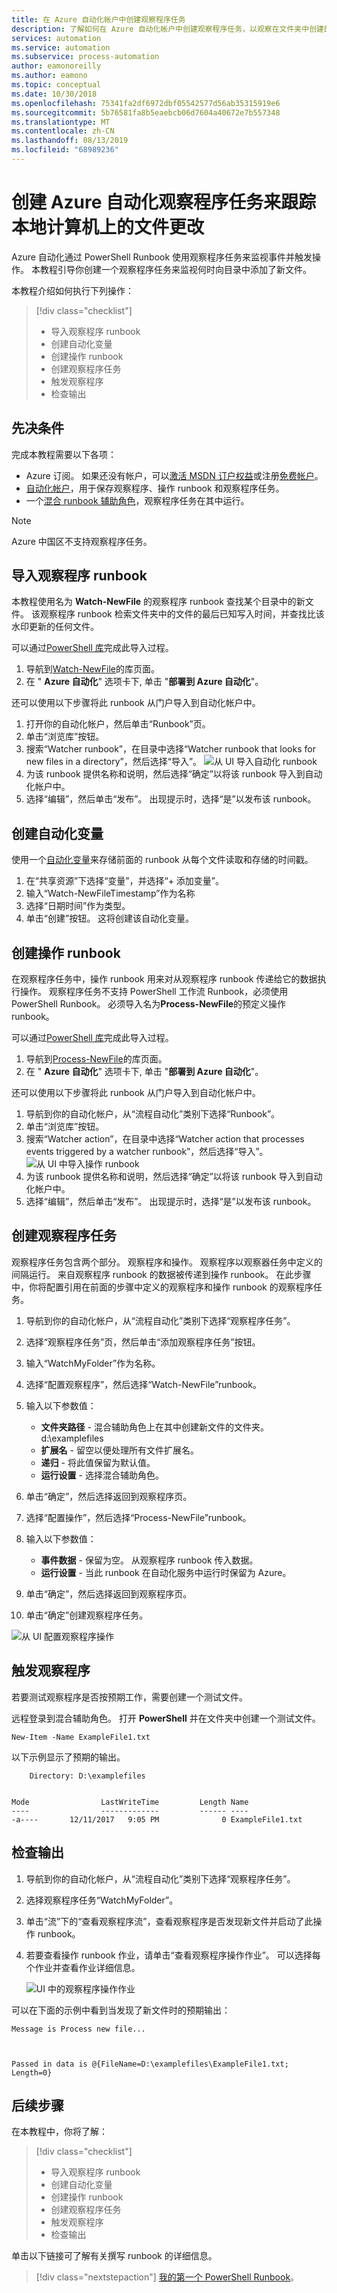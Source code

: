 ```yaml
---
title: 在 Azure 自动化帐户中创建观察程序任务
description: 了解如何在 Azure 自动化帐户中创建观察程序任务，以观察在文件夹中创建的新文件。
services: automation
ms.service: automation
ms.subservice: process-automation
author: eamonoreilly
ms.author: eamono
ms.topic: conceptual
ms.date: 10/30/2018
ms.openlocfilehash: 75341fa2df6972dbf05542577d56ab35315919e6
ms.sourcegitcommit: 5b76581fa8b5eaebcb06d7604a40672e7b557348
ms.translationtype: MT
ms.contentlocale: zh-CN
ms.lasthandoff: 08/13/2019
ms.locfileid: "68989236"
---
```

# <a name="create-an-azure-automation-watcher-tasks-to-track-file-changes-on-a-local-machine"></a>创建 Azure 自动化观察程序任务来跟踪本地计算机上的文件更改

Azure 自动化通过 PowerShell Runbook 使用观察程序任务来监视事件并触发操作。 本教程引导你创建一个观察程序任务来监视何时向目录中添加了新文件。

本教程介绍如何执行下列操作：

> [!div class="checklist"]
> * 导入观察程序 runbook
> * 创建自动化变量
> * 创建操作 runbook
> * 创建观察程序任务
> * 触发观察程序
> * 检查输出

## <a name="prerequisites"></a>先决条件

完成本教程需要以下各项：

* Azure 订阅。 如果还没有帐户，可以[激活 MSDN 订户权益](https://azure.microsoft.com/pricing/member-offers/msdn-benefits-details/)或注册[免费帐户](https://azure.microsoft.com/free/?WT.mc_id=A261C142F)。
* [自动化帐户](automation-offering-get-started.md)，用于保存观察程序、操作 runbook 和观察程序任务。
* 一个[混合 runbook 辅助角色](automation-hybrid-runbook-worker.md)，观察程序任务在其中运行。

> [!NOTE]
> Azure 中国区不支持观察程序任务。

## <a name="import-a-watcher-runbook"></a>导入观察程序 runbook

本教程使用名为 **Watch-NewFile** 的观察程序 runbook 查找某个目录中的新文件。 该观察程序 runbook 检索文件夹中的文件的最后已知写入时间，并查找比该水印更新的任何文件。

可以通过[PowerShell 库](https://www.powershellgallery.com)完成此导入过程。

1. 导航到[Watch-NewFile](https://gallery.technet.microsoft.com/scriptcenter/Watcher-runbook-that-looks-36fc82cd)的库页面。
2. 在 " **Azure 自动化**" 选项卡下, 单击 "**部署到 Azure 自动化**"。

还可以使用以下步骤将此 runbook 从门户导入到自动化帐户中。

1. 打开你的自动化帐户，然后单击“Runbook”页。
2. 单击“浏览库”按钮。
3. 搜索“Watcher runbook”，在目录中选择“Watcher runbook that looks for new files in a directory”，然后选择“导入”。
  ![从 UI 导入自动化 runbook](media/automation-watchers-tutorial/importsourcewatcher.png)
1. 为该 runbook 提供名称和说明，然后选择“确定”以将该 runbook 导入到自动化帐户中。
1. 选择“编辑”，然后单击“发布”。 出现提示时，选择“是”以发布该 runbook。

## <a name="create-an-automation-variable"></a>创建自动化变量

使用一个[自动化变量](automation-variables.md)来存储前面的 runbook 从每个文件读取和存储的时间戳。

1. 在“共享资源”下选择“变量”，并选择“+ 添加变量”。
1. 输入“Watch-NewFileTimestamp”作为名称
1. 选择“日期时间”作为类型。
1. 单击“创建”按钮。 这将创建该自动化变量。

## <a name="create-an-action-runbook"></a>创建操作 runbook

在观察程序任务中，操作 runbook 用来对从观察程序 runbook 传递给它的数据执行操作。 观察程序任务不支持 PowerShell 工作流 Runbook，必须使用 PowerShell Runbook。 必须导入名为**Process-NewFile**的预定义操作 runbook。

可以通过[PowerShell 库](https://www.powershellgallery.com)完成此导入过程。

1. 导航到[Process-NewFile](https://gallery.technet.microsoft.com/scriptcenter/Watcher-action-that-b4ff7cdf)的库页面。
2. 在 " **Azure 自动化**" 选项卡下, 单击 "**部署到 Azure 自动化**"。

还可以使用以下步骤将此 runbook 从门户导入到自动化帐户中。

1. 导航到你的自动化帐户，从“流程自动化”类别下选择“Runbook”。
1. 单击“浏览库”按钮。
1. 搜索“Watcher action”，在目录中选择“Watcher action that processes events triggered by a watcher runbook”，然后选择“导入”。
  ![从 UI 中导入操作 runbook](media/automation-watchers-tutorial/importsourceaction.png)
1. 为该 runbook 提供名称和说明，然后选择“确定”以将该 runbook 导入到自动化帐户中。
1. 选择“编辑”，然后单击“发布”。 出现提示时，选择“是”以发布该 runbook。

## <a name="create-a-watcher-task"></a>创建观察程序任务

观察程序任务包含两个部分。 观察程序和操作。 观察程序以观察器任务中定义的间隔运行。 来自观察程序 runbook 的数据被传递到操作 runbook。 在此步骤中，你将配置引用在前面的步骤中定义的观察程序和操作 runbook 的观察程序任务。

1. 导航到你的自动化帐户，从“流程自动化”类别下选择“观察程序任务”。
1. 选择“观察程序任务”页，然后单击“添加观察程序任务”按钮。
1. 输入“WatchMyFolder”作为名称。

1. 选择“配置观察程序”，然后选择“Watch-NewFile”runbook。

1. 输入以下参数值：

   * **文件夹路径** - 混合辅助角色上在其中创建新文件的文件夹。 d:\examplefiles
   * **扩展名** - 留空以便处理所有文件扩展名。
   * **递归** - 将此值保留为默认值。
   * **运行设置** - 选择混合辅助角色。

1. 单击“确定”，然后选择返回到观察程序页。
1. 选择“配置操作”，然后选择“Process-NewFile”runbook。
1. 输入以下参数值：

   * **事件数据** - 保留为空。 从观察程序 runbook 传入数据。
   * **运行设置** - 当此 runbook 在自动化服务中运行时保留为 Azure。

1. 单击“确定”，然后选择返回到观察程序页。
1. 单击“确定”创建观察程序任务。

![从 UI 配置观察程序操作](media/automation-watchers-tutorial/watchertaskcreation.png)

## <a name="trigger-a-watcher"></a>触发观察程序

若要测试观察程序是否按预期工作，需要创建一个测试文件。

远程登录到混合辅助角色。 打开 **PowerShell** 并在文件夹中创建一个测试文件。

```azurepowerShell-interactive
New-Item -Name ExampleFile1.txt
```

以下示例显示了预期的输出。

```output
    Directory: D:\examplefiles


Mode                LastWriteTime         Length Name
----                -------------         ------ ----
-a----       12/11/2017   9:05 PM              0 ExampleFile1.txt
```

## <a name="inspect-the-output"></a>检查输出

1. 导航到你的自动化帐户，从“流程自动化”类别下选择“观察程序任务”。
1. 选择观察程序任务“WatchMyFolder”。
1. 单击“流”下的“查看观察程序流”，查看观察程序是否发现新文件并启动了此操作 runbook。
1. 若要查看操作 runbook 作业，请单击“查看观察程序操作作业”。 可以选择每个作业并查看作业详细信息。

   ![UI 中的观察程序操作作业](media/automation-watchers-tutorial/WatcherActionJobs.png)

可以在下面的示例中看到当发现了新文件时的预期输出：

```output
Message is Process new file...



Passed in data is @{FileName=D:\examplefiles\ExampleFile1.txt; Length=0}
```

## <a name="next-steps"></a>后续步骤

在本教程中，你将了解：

> [!div class="checklist"]
> * 导入观察程序 runbook
> * 创建自动化变量
> * 创建操作 runbook
> * 创建观察程序任务
> * 触发观察程序
> * 检查输出

单击以下链接可了解有关撰写 runbook 的详细信息。

> [!div class="nextstepaction"]
> [我的第一个 PowerShell Runbook](automation-first-runbook-textual-powershell.md)。

